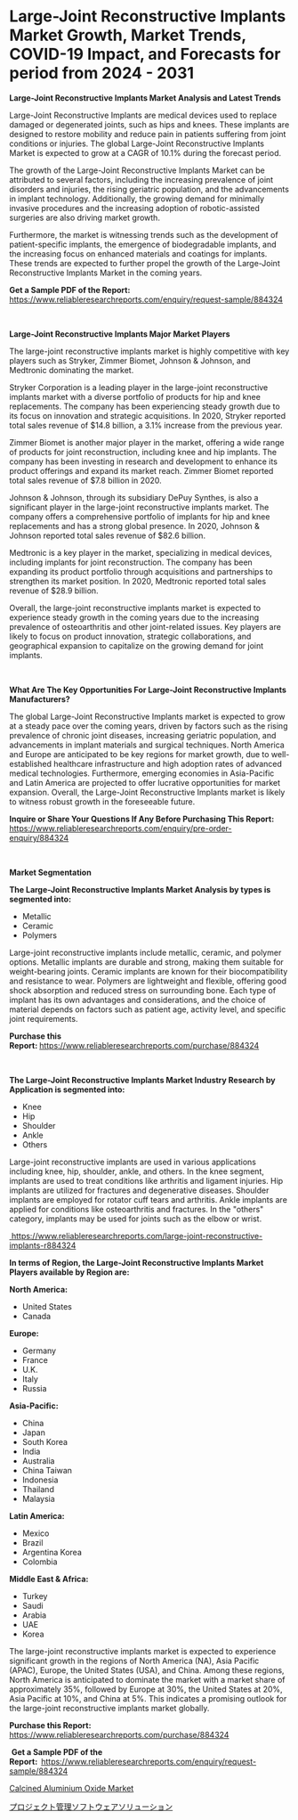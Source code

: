 <p><h1>Large-Joint Reconstructive Implants Market Growth, Market Trends, COVID-19 Impact, and Forecasts for period from 2024 - 2031</h1></p><p><strong>Large-Joint Reconstructive Implants Market Analysis and Latest Trends</strong></p>
<p><p>Large-Joint Reconstructive Implants are medical devices used to replace damaged or degenerated joints, such as hips and knees. These implants are designed to restore mobility and reduce pain in patients suffering from joint conditions or injuries. The global Large-Joint Reconstructive Implants Market is expected to grow at a CAGR of 10.1% during the forecast period.</p><p>The growth of the Large-Joint Reconstructive Implants Market can be attributed to several factors, including the increasing prevalence of joint disorders and injuries, the rising geriatric population, and the advancements in implant technology. Additionally, the growing demand for minimally invasive procedures and the increasing adoption of robotic-assisted surgeries are also driving market growth.</p><p>Furthermore, the market is witnessing trends such as the development of patient-specific implants, the emergence of biodegradable implants, and the increasing focus on enhanced materials and coatings for implants. These trends are expected to further propel the growth of the Large-Joint Reconstructive Implants Market in the coming years.</p></p>
<p><strong>Get a Sample PDF of the Report:&nbsp;</strong> <a href="https://www.reliableresearchreports.com/enquiry/request-sample/884324">https://www.reliableresearchreports.com/enquiry/request-sample/884324</a></p>
<p>&nbsp;</p>
<p><strong>Large-Joint Reconstructive Implants Major Market Players</strong></p>
<p><p>The large-joint reconstructive implants market is highly competitive with key players such as Stryker, Zimmer Biomet, Johnson & Johnson, and Medtronic dominating the market. </p><p>Stryker Corporation is a leading player in the large-joint reconstructive implants market with a diverse portfolio of products for hip and knee replacements. The company has been experiencing steady growth due to its focus on innovation and strategic acquisitions. In 2020, Stryker reported total sales revenue of $14.8 billion, a 3.1% increase from the previous year.</p><p>Zimmer Biomet is another major player in the market, offering a wide range of products for joint reconstruction, including knee and hip implants. The company has been investing in research and development to enhance its product offerings and expand its market reach. Zimmer Biomet reported total sales revenue of $7.8 billion in 2020.</p><p>Johnson & Johnson, through its subsidiary DePuy Synthes, is also a significant player in the large-joint reconstructive implants market. The company offers a comprehensive portfolio of implants for hip and knee replacements and has a strong global presence. In 2020, Johnson & Johnson reported total sales revenue of $82.6 billion.</p><p>Medtronic is a key player in the market, specializing in medical devices, including implants for joint reconstruction. The company has been expanding its product portfolio through acquisitions and partnerships to strengthen its market position. In 2020, Medtronic reported total sales revenue of $28.9 billion.</p><p>Overall, the large-joint reconstructive implants market is expected to experience steady growth in the coming years due to the increasing prevalence of osteoarthritis and other joint-related issues. Key players are likely to focus on product innovation, strategic collaborations, and geographical expansion to capitalize on the growing demand for joint implants.</p></p>
<p>&nbsp;</p>
<p><strong>What Are The Key Opportunities For Large-Joint Reconstructive Implants Manufacturers?</strong></p>
<p><p>The global Large-Joint Reconstructive Implants market is expected to grow at a steady pace over the coming years, driven by factors such as the rising prevalence of chronic joint diseases, increasing geriatric population, and advancements in implant materials and surgical techniques. North America and Europe are anticipated to be key regions for market growth, due to well-established healthcare infrastructure and high adoption rates of advanced medical technologies. Furthermore, emerging economies in Asia-Pacific and Latin America are projected to offer lucrative opportunities for market expansion. Overall, the Large-Joint Reconstructive Implants market is likely to witness robust growth in the foreseeable future.</p></p>
<p><strong>Inquire or Share Your Questions If Any Before Purchasing This Report:</strong> <a href="https://www.reliableresearchreports.com/enquiry/pre-order-enquiry/884324">https://www.reliableresearchreports.com/enquiry/pre-order-enquiry/884324</a></p>
<p>&nbsp;</p>
<p><strong>Market Segmentation</strong></p>
<p><strong>The Large-Joint Reconstructive Implants Market Analysis by types is segmented into:</strong></p>
<p><ul><li>Metallic</li><li>Ceramic</li><li>Polymers</li></ul></p>
<p><p>Large-joint reconstructive implants include metallic, ceramic, and polymer options. Metallic implants are durable and strong, making them suitable for weight-bearing joints. Ceramic implants are known for their biocompatibility and resistance to wear. Polymers are lightweight and flexible, offering good shock absorption and reduced stress on surrounding bone. Each type of implant has its own advantages and considerations, and the choice of material depends on factors such as patient age, activity level, and specific joint requirements.</p></p>
<p><strong>Purchase this Report:&nbsp;</strong><a href="https://www.reliableresearchreports.com/purchase/884324">https://www.reliableresearchreports.com/purchase/884324</a></p>
<p>&nbsp;</p>
<p><strong>The Large-Joint Reconstructive Implants Market Industry Research by Application is segmented into:</strong></p>
<p><ul><li>Knee</li><li>Hip</li><li>Shoulder</li><li>Ankle</li><li>Others</li></ul></p>
<p><p>Large-joint reconstructive implants are used in various applications including knee, hip, shoulder, ankle, and others. In the knee segment, implants are used to treat conditions like arthritis and ligament injuries. Hip implants are utilized for fractures and degenerative diseases. Shoulder implants are employed for rotator cuff tears and arthritis. Ankle implants are applied for conditions like osteoarthritis and fractures. In the "others" category, implants may be used for joints such as the elbow or wrist.</p></p>
<p><a href="https://www.reliableresearchreports.com/large-joint-reconstructive-implants-r884324">&nbsp;https://www.reliableresearchreports.com/large-joint-reconstructive-implants-r884324</a></p>
<p><strong>In terms of Region, the Large-Joint Reconstructive Implants Market Players available by Region are:</strong></p>
<p>
    <p> <strong> North America: </strong>
        <ul>
            <li>United States</li>
            <li>Canada</li>
        </ul>
        </p> 
    <p> <strong> Europe: </strong>
        <ul>
            <li>Germany</li>
            <li>France</li>
            <li>U.K.</li>
            <li>Italy</li>
            <li>Russia</li>
        </ul>
        </p> 
    <p> <strong> Asia-Pacific: </strong>
        <ul>
            <li>China</li>
            <li>Japan</li>
            <li>South Korea</li>
            <li>India</li>
            <li>Australia</li>
            <li>China Taiwan</li>
            <li>Indonesia</li>
            <li>Thailand</li>
            <li>Malaysia</li>
        </ul>
        </p> 
    <p> <strong> Latin America: </strong>
        <ul>
            <li>Mexico</li>
            <li>Brazil</li>
            <li>Argentina Korea</li>
            <li>Colombia</li>
        </ul>
        </p> 
    <p> <strong> Middle East & Africa: </strong>
        <ul>
            <li>Turkey</li>
            <li>Saudi</li>
            <li>Arabia</li>
            <li>UAE</li>
            <li>Korea</li>
        </ul>
    </p>
    </p>
<p><p>The large-joint reconstructive implants market is expected to experience significant growth in the regions of North America (NA), Asia Pacific (APAC), Europe, the United States (USA), and China. Among these regions, North America is anticipated to dominate the market with a market share of approximately 35%, followed by Europe at 30%, the United States at 20%, Asia Pacific at 10%, and China at 5%. This indicates a promising outlook for the large-joint reconstructive implants market globally.</p></p>
<p><strong>Purchase this Report: </strong><a href="https://www.reliableresearchreports.com/purchase/884324">https://www.reliableresearchreports.com/purchase/884324</a></p>
<p>&nbsp;<strong>Get a Sample PDF of the Report:&nbsp;&nbsp;</strong><a href="https://www.reliableresearchreports.com/enquiry/request-sample/884324">https://www.reliableresearchreports.com/enquiry/request-sample/884324</a></p>
<p><strong></strong></p>
<p><p><a href="https://spotless-saver-8fd.notion.site/Calcined-Aluminium-Oxide-Market-Competitive-Analysis-Market-Trends-and-Forecast-to-2031-44654de168884e5f86a4803fa3954d7f">Calcined Aluminium Oxide Market</a></p><p><a href="https://medium.com/@amandasantosxavier51/%E3%83%97%E3%83%AD%E3%82%B8%E3%82%A7%E3%82%AF%E3%83%88%E7%AE%A1%E7%90%86%E3%82%BD%E3%83%95%E3%83%88%E3%82%A6%E3%82%A7%E3%82%A2%E3%82%BD%E3%83%AA%E3%83%A5%E3%83%BC%E3%82%B7%E3%83%A7%E3%83%B3%E5%B8%82%E5%A0%B4%E8%A6%8F%E6%A8%A1%E3%81%A8%E5%B8%82%E5%A0%B4%E5%8B%95%E5%90%91-%E5%AE%8C%E5%85%A8%E3%81%AA%E6%A5%AD%E7%95%8C%E6%A6%82%E8%A6%81-2024%E5%B9%B4%E3%81%8B%E3%82%892031%E5%B9%B4%E3%81%BE%E3%81%A7-79d3083f10ef">プロジェクト管理ソフトウェアソリューション</a></p></p>